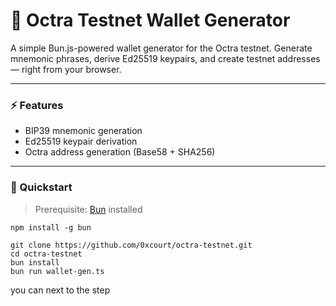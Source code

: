 # 🧠 Octra Testnet Wallet Generator

A simple Bun.js-powered wallet generator for the Octra testnet.
Generate mnemonic phrases, derive Ed25519 keypairs, and create testnet addresses — right from your browser.

---

### ⚡ Features

- BIP39 mnemonic generation
- Ed25519 keypair derivation
- Octra address generation (Base58 + SHA256)


---

### 🚀 Quickstart

> Prerequisite: [Bun](https://bun.sh) installed

```
npm install -g bun
```


```
git clone https://github.com/0xcourt/octra-testnet.git
cd octra-testnet
bun install
bun run wallet-gen.ts
```

you can next to the step

